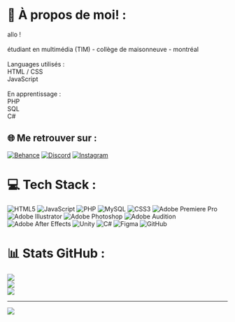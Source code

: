# 💫 À propos de moi! :
allo !<br><br>étudiant en multimédia (TIM) - collège de maisonneuve - montréal<br><br>Languages utilisés :<br>HTML / CSS<br>JavaScript<br><br>En apprentissage :<br>PHP<br>SQL<br>C#


## 🌐 Me retrouver sur :
[![Behance](https://img.shields.io/badge/Behance-1769ff?logo=behance&logoColor=white)](https://behance.net/duwud) [![Discord](https://img.shields.io/badge/Discord-%237289DA.svg?logo=discord&logoColor=white)](https://discord.gg/duwud) [![Instagram](https://img.shields.io/badge/Instagram-%23E4405F.svg?logo=Instagram&logoColor=white)](https://instagram.com/pnmnp) 

# 💻 Tech Stack :
![HTML5](https://img.shields.io/badge/html5-%23E34F26.svg?style=for-the-badge&logo=html5&logoColor=white) ![JavaScript](https://img.shields.io/badge/javascript-%23323330.svg?style=for-the-badge&logo=javascript&logoColor=%23F7DF1E) ![PHP](https://img.shields.io/badge/php-%23777BB4.svg?style=for-the-badge&logo=php&logoColor=white) ![MySQL](https://img.shields.io/badge/mysql-4479A1.svg?style=for-the-badge&logo=mysql&logoColor=white) ![CSS3](https://img.shields.io/badge/css3-%231572B6.svg?style=for-the-badge&logo=css3&logoColor=white) ![Adobe Premiere Pro](https://img.shields.io/badge/Adobe%20Premiere%20Pro-9999FF.svg?style=for-the-badge&logo=Adobe%20Premiere%20Pro&logoColor=white) ![Adobe Illustrator](https://img.shields.io/badge/adobe%20illustrator-%23FF9A00.svg?style=for-the-badge&logo=adobe%20illustrator&logoColor=white) ![Adobe Photoshop](https://img.shields.io/badge/adobe%20photoshop-%2331A8FF.svg?style=for-the-badge&logo=adobe%20photoshop&logoColor=white) ![Adobe Audition](https://img.shields.io/badge/Adobe%20Audition-9999FF.svg?style=for-the-badge&logo=Adobe%20Audition&logoColor=white) ![Adobe After Effects](https://img.shields.io/badge/Adobe%20After%20Effects-9999FF.svg?style=for-the-badge&logo=Adobe%20After%20Effects&logoColor=white) ![Unity](https://img.shields.io/badge/unity-%23000000.svg?style=for-the-badge&logo=unity&logoColor=white) ![C#](https://img.shields.io/badge/c%23-%23239120.svg?style=for-the-badge&logo=csharp&logoColor=white) ![Figma](https://img.shields.io/badge/figma-%23F24E1E.svg?style=for-the-badge&logo=figma&logoColor=white) ![GitHub](https://img.shields.io/badge/github-%23121011.svg?style=for-the-badge&logo=github&logoColor=white)
# 📊 Stats GitHub :
![](https://github-readme-stats.vercel.app/api?username=duwudd&theme=default&hide_border=false&include_all_commits=false&count_private=false)<br/>
![](https://github-readme-streak-stats.herokuapp.com/?user=duwudd&theme=default&hide_border=false)<br/>
![](https://github-readme-stats.vercel.app/api/top-langs/?username=duwudd&theme=default&hide_border=false&include_all_commits=false&count_private=false&layout=compact)

---
[![](https://visitcount.itsvg.in/api?id=duwudd&icon=0&color=0)](https://visitcount.itsvg.in)

